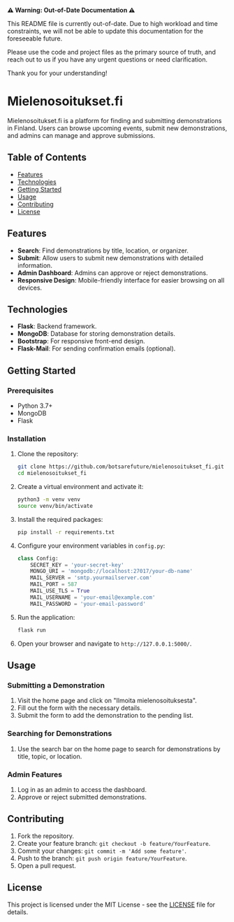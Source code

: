 **⚠️ Warning: Out-of-Date Documentation ⚠️**

This README file is currently out-of-date. Due to high workload and time constraints, we will not be able to update this documentation for the foreseeable future. 

Please use the code and project files as the primary source of truth, and reach out to us if you have any urgent questions or need clarification.

Thank you for your understanding!

# Mielenosoitukset.fi

Mielenosoitukset.fi is a platform for finding and submitting demonstrations in Finland. Users can browse upcoming events, submit new demonstrations, and admins can manage and approve submissions.

## Table of Contents
- [Features](#features)
- [Technologies](#technologies)
- [Getting Started](#getting-started)
- [Usage](#usage)
- [Contributing](#contributing)
- [License](#license)

## Features
- **Search**: Find demonstrations by title, location, or organizer.
- **Submit**: Allow users to submit new demonstrations with detailed information.
- **Admin Dashboard**: Admins can approve or reject demonstrations.
- **Responsive Design**: Mobile-friendly interface for easier browsing on all devices.

## Technologies
- **Flask**: Backend framework.
- **MongoDB**: Database for storing demonstration details.
- **Bootstrap**: For responsive front-end design.
- **Flask-Mail**: For sending confirmation emails (optional).

## Getting Started

### Prerequisites
- Python 3.7+
- MongoDB
- Flask

### Installation

1. Clone the repository:

    ```bash
    git clone https://github.com/botsarefuture/mielenosoitukset_fi.git
    cd mielenosoitukset_fi
    ```

2. Create a virtual environment and activate it:

    ```bash
    python3 -m venv venv
    source venv/bin/activate
    ```

3. Install the required packages:

    ```bash
    pip install -r requirements.txt
    ```

4. Configure your environment variables in `config.py`:

    ```python
    class Config:
        SECRET_KEY = 'your-secret-key'
        MONGO_URI = 'mongodb://localhost:27017/your-db-name'
        MAIL_SERVER = 'smtp.yourmailserver.com'
        MAIL_PORT = 587
        MAIL_USE_TLS = True
        MAIL_USERNAME = 'your-email@example.com'
        MAIL_PASSWORD = 'your-email-password'
    ```

5. Run the application:

    ```bash
    flask run
    ```

6. Open your browser and navigate to `http://127.0.0.1:5000/`.

## Usage

### Submitting a Demonstration
1. Visit the home page and click on "Ilmoita mielenosoituksesta".
2. Fill out the form with the necessary details.
3. Submit the form to add the demonstration to the pending list.

### Searching for Demonstrations
1. Use the search bar on the home page to search for demonstrations by title, topic, or location.

### Admin Features
1. Log in as an admin to access the dashboard.
2. Approve or reject submitted demonstrations.

## Contributing

1. Fork the repository.
2. Create your feature branch: `git checkout -b feature/YourFeature`.
3. Commit your changes: `git commit -m 'Add some feature'`.
4. Push to the branch: `git push origin feature/YourFeature`.
5. Open a pull request.

## License
This project is licensed under the MIT License - see the [LICENSE](LICENSE) file for details.